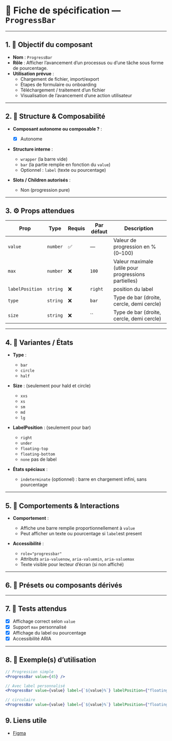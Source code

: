 # 📄 Fiche de spécification — `ProgressBar`

---

## 1. 🔎 Objectif du composant

- **Nom** : `ProgressBar`
- **Rôle** : Afficher l’avancement d’un processus ou d’une tâche sous forme de pourcentage.
- **Utilisation prévue** :
    - Chargement de fichier, import/export
    - Étapes de formulaire ou onboarding
    - Téléchargement / traitement d’un fichier
    - Visualisation de l’avancement d’une action utilisateur

---

## 2. 🧱 Structure & Composabilité

- **Composant autonome ou composable ?** :
    - [x] Autonome

- **Structure interne** :
    - `wrapper` (la barre vide)
    - `bar` (la partie remplie en fonction du `value`)
    - Optionnel : `label` (texte ou pourcentage)

- **Slots / Children autorisés** :
    - Non (progression pure)

---

## 3. ⚙️ Props attendues

| Prop            | Type                                             | Requis | Par défaut | Description                                          |
|-----------------|--------------------------------------------------|--------|-----------|------------------------------------------------------|
| `value`         | `number`                                         | ✅     | —         | Valeur de progression en % (0–100)                   |
| `max`           | `number`                                         | ❌     | `100`     | Valeur maximale (utile pour progressions partielles) |
| `labelPosition` | `string`                                         | ❌     | `right`   | position du label                                    |
| `type`          | `string`                                         | ❌     | `bar`     | Type de bar (droite, cercle, demi cercle)            |
| `size`          | `string`                                         | ❌     | ``          | Type de bar (droite, cercle, demi cercle)            |

---

## 4. 🎨 Variantes / États

- **Type** :
    - `bar` 
    - `circle`
    - `half`

- **Size** : (seulement pour hald et circle)
    - `xxs`
    - `xs`
    - `sm`
    - `md`
    - `lg`

- **LabelPosition** : (seulement pour bar)
    - `right`
    - `under`
    - `floating-top`
    - `floating-bottom`
    - `none` pas de label

- **États spéciaux** :
    - `indeterminate` (optionnel) : barre en chargement infini, sans pourcentage

---

## 5. 🧪 Comportements & Interactions

- **Comportement** :
    - Affiche une barre remplie proportionnellement à `value`
    - Peut afficher un texte ou pourcentage si `label`est present 

- **Accessibilité** :
    - `role="progressbar"`
    - Attributs `aria-valuenow`, `aria-valuemin`, `aria-valuemax`
    - Texte visible pour lecteur d’écran (si non affiché)

---

## 6. 🧩 Présets ou composants dérivés

---

## 7. 🧪 Tests attendus

- [x] Affichage correct selon `value`
- [x] Support `max` personnalisé
- [x] Affichage du label ou pourcentage
- [x] Accessibilité ARIA

---

## 8. 📐 Exemple(s) d’utilisation

```jsx
// Progression simple
<ProgressBar value={45} />

// Avec label personnalisé
<ProgressBar value={value} label={`${value}%`} labelPosition={"floating-top"} />

// circulaire
<ProgressBar value={value} label={`${value}%`} labelPosition={"floating-top"} type={"circle"} size={"md"} />
``` 

## 9. Liens utile
- [Figma](https://www.figma.com/design/BE2sfEyiN6lmoEw5l9kXY4/Design-system-V.2?node-id=1157-90228&m=dev)
